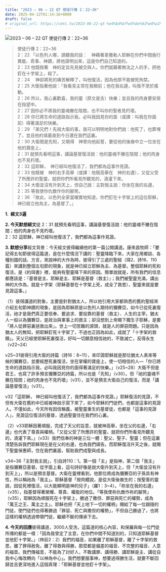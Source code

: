 ```yaml
---
title: "2023 – 06 – 22 QT 使徒行傳 2：22~36"
date: 2025-04-12T01:14:16+0800
draft: false
# original_url: https://cmtc.tw/2023-06-22-qt-%e4%bd%bf%e5%be%92%e8%a1%8c%e5%82%b3-2%ef%bc%9a2236
---
```


![2023 – 06 – 22 QT 使徒行傳 2：22\~36](/images/qt.jpg  "2023 – 06 – 22 QT 使徒行傳 2：22\~36")

> 使徒行傳 2：22\~36  
> 2：22 「以色列人哪，請聽我的話：　神藉著拿撒勒人耶穌在你們中間施行異能、奇事、神蹟，將他證明出來，這是你們自己知道的。  
> 2：23 他既按著　神的定旨先見被交與人，你們就藉著無法之人的手，把他釘在十字架上，殺了。  
> 2：24 　神卻將死的痛苦解釋了，叫他復活，因為他原不能被死拘禁。  
> 2：25 大衛指著他說：「我看見主常在我眼前；他在我右邊，叫我不至於搖動。  
> 2：26 所以，我心裏歡喜，我的靈（原文是舌）快樂；並且我的肉身要安居在指望中。  
> 2：27 因你必不將我的靈魂撇在陰間，也不叫你的聖者見朽壞。  
> 2：28 你已將生命的道路指示我，必叫我因見你的面（或譯：叫我在你面前）得著滿足的快樂。  
> 2：29 「弟兄們！先祖大衛的事，我可以明明地對你們說：他死了，也葬埋了，並且他的墳墓直到今日還在我們這裏。  
> 2：30 大衛既是先知，又曉得　神曾向他起誓，要從他的後裔中立一位坐在他的寶座上，  
> 2：31 就預先看明這事，講論基督復活說：他的靈魂不撇在陰間；他的肉身也不見朽壞。  
> 2：32 這耶穌，　神已經叫他復活了，我們都為這事作見證。  
> 2：33 他既被　神的右手高舉（或譯：他既高舉在　神的右邊），又從父受了所應許的聖靈，就把你們所看見所聽見的，澆灌下來。  
> 2：34 大衛並沒有升到天上，但自己說：主對我主說：你坐在我的右邊，  
> 2：35 等我使你仇敵作你的腳凳。  
> 2：36 「故此，以色列全家當確實地知道，你們釘在十字架上的這位耶穌，　神已經立他為主，為基督了。」

**1.  經文3遍**

**2. 今天默想經文**徒 2：31 就預先看明這事，講論基督復活說：他的靈魂不撇在陰間；他的肉身也不見朽壞。  
2：32 這耶穌，神已經叫他復活了，我們都為這事作見證。

**3. 默想分享**經文背景：今天經文彼得繼續他的第一篇公開講道。康來昌牧師：「要記得五旬節彼得這篇道，是在什麼情況下講的：聖靈降臨下來，大家在用鄉談、各種別國的話、方言，來說神的大作為時，彼得引了三處的聖經（珥2、詩16、110篇）來講到整個五旬節的現象，就是神已經立耶穌為主、為基督。整個耶穌的死和復活，是《約珥書》裡，能夠有聖靈降下來的原因。簡單說就是，所有我們的信息都應該是：『基督是主、耶穌是主、耶穌是基督（救主）』；我們被聖靈充滿，講出神的大作為，就是十字架（耶穌基督在十字架上死，成全了救恩），聖靈來就是要見證這事。」

（1）彼得講道的對象，主要是針對猶太人，所以他引用大家都熟悉的舊約聖經來介紹五旬節神蹟的現象，是因為耶穌原是以色列人期待的彌賽亞，如今已從死裏復活，祂才是我們真正要信奉、要追求、要投靠的基督（救主）、人生的主宰。猶太人一般以為彌賽亞，是政治與軍事上的救主；卻沒想到上帝賜下獨生子耶穌，是要「將人從罪惡裏拯救出來」。世上一切苦難的源頭，就是人的罪惡問題。只是因為猶太人的無知，把耶穌釘死十字架了，不過也正因為如此，成就了「十字架的救贖」。天父已經使耶穌死裏復活，好叫一切願意相信祂的，不致滅亡，反得永生（v22\~24）

v25\~31彼得引用大衛的詩篇（詩16：8\~11），來印證耶穌就是那位猶太人素來等候的彌賽亞，並要經歷死裏復活，坐在掌權的寶座上，使一切相信的人—「你已將生命的道路指示我，必叫我因見你的面得著滿足的快樂。」（v25\~28）大衛不但是君王，也寫了許多預言彌賽亞的詩篇，所以也是「先知」（v30）。但「祂的靈魂不撇在陰間；祂的肉身也不見朽壞」（v31），並不是預言大衛自己的復活，而是「講論基督復活」（v31）。

v32「這耶穌， 神已經叫他復活了，我們都為這事作見證。」耶穌復活的見證，不但有大衛在舊約中已經被神啟示寫下來了，如今耶穌的門徒們，也都是這事的見證人。不僅如此，今天所有因信稱義，被聖靈重生的基督徒，也都是「這事的見證人」，見證這位復活的基督，透過聖靈住在我們的心裏。

（2）v33耶穌因著順服，完成了天父的旨意，就被神高舉，坐在父的右邊，「右邊」也代表了尊貴與權柄。「又從父受了所應許的聖靈，就把你們所看見所聽見的，澆灌下來。」（v33）我們信奉的神是三位一體：聖父、聖子、聖靈；但在這裏清楚告訴我們耶穌現在是在父的右邊，也為我們禱告。而耶穌復活升天之後，就賜下聖靈保惠師，住在我們裏面，幫助我們成聖與成長。

v34\~36「主對我主說」，引自詩110：1。第一個「主」是指神，第二個「我主」是指彌賽亞基督。從字面上看，這句詩好像是說大衛升到天上，但「大衛並沒有升到天上」，所以是預言基督。大衛在靈裡看到，他那位將成為彌賽亞的子孫具有神性，所以稱祂為「我主」。耶穌基督「按肉體說，是從大衛後裔生的；按聖善的靈說，因從死裡復活，以大能顯明是神的兒子」（羅1：3\~4）。「祢坐在我的右邊」（v35），指基督得著榮耀、尊貴、權能的地位。「等我使祢仇敵作祢的腳凳」（v35），耶穌因為順服死在十字架上，勝過了撒但、罪惡與死亡的權勢，成為「萬王之王、萬主之主」。耶穌也把「天上地下一切的權柄」賜給了每一位跟隨的門徒，使門徒們也得著勝過「罪惡、死亡與撒但的權勢」，不但自己勝過了，也將這樣的權柄透過帶領門徒，繼續不斷的傳承下去。

**4. 今天的回應**彼得講道，3000人受洗，這篇道的核心內容，和保羅與每一位門徒所傳的都是一樣：「因為我曾定了主意，在你們中間不知道別的，只知道耶穌基督並他釘十字架。」（林前2：2）我們的福音，如果離了耶穌基督，離了十字架的救恩，離了罪得赦免，離了得救與得勝，那麼都是偏差的福音、不完整的福音、人意的福音。我們傳福音，不能為了討好人，不敢講罪、講得勝、講耶穌是主、講從自我中心悔改轉向「以神為中心」。我們想要服事神，想要過得勝生活，就要不斷回歸並且更深地進入這個真理：「耶穌基督並他釘十字架」。